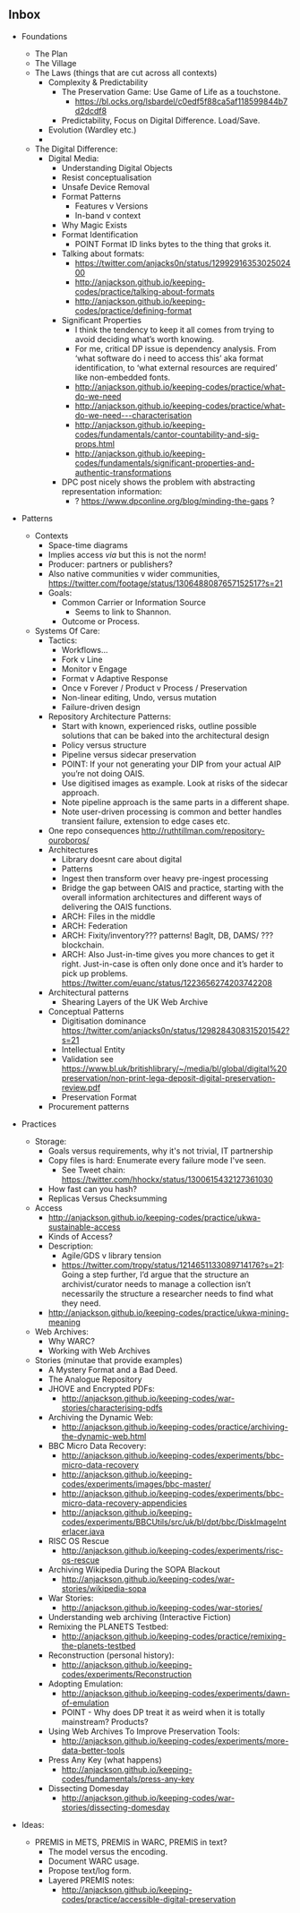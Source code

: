 Inbox
-----

- Foundations
  - The Plan
  - The Village
  - The Laws (things that are cut across all contexts)
    - Complexity & Predictability
      - The Preservation Game: Use Game of Life as a touchstone.
        - https://bl.ocks.org/lsbardel/c0edf5f88ca5af118599844b7d2dcdf8
      - Predictability, Focus on Digital Difference. Load/Save.
    - Evolution (Wardley etc.)
    - 
  - The Digital Difference:
    - Digital Media:
      - Understanding Digital Objects
      - Resist conceptualisation
      - Unsafe Device Removal
      - Format Patterns
        - Features v Versions
        - In-band v context
      - Why Magic Exists
      - Format Identification
        - POINT Format ID links bytes to the thing that groks it.
      - Talking about formats:
        - https://twitter.com/anjacks0n/status/1299291635302502400
        - http://anjackson.github.io/keeping-codes/practice/talking-about-formats
        - http://anjackson.github.io/keeping-codes/practice/defining-format
      - Significant Properties
        - I think the tendency to keep it all comes from trying to avoid deciding what’s worth knowing. 
        - For me, critical DP issue is dependency analysis. From ‘what software do i need to access this’ aka format identification, to ‘what external resources are required’ like non-embedded fonts.
        - http://anjackson.github.io/keeping-codes/practice/what-do-we-need
        - http://anjackson.github.io/keeping-codes/practice/what-do-we-need---characterisation
        - http://anjackson.github.io/keeping-codes/fundamentals/cantor-countability-and-sig-props.html
        - http://anjackson.github.io/keeping-codes/fundamentals/significant-properties-and-authentic-transformations
      - DPC post nicely shows the problem with abstracting representation information:
        - ? https://www.dpconline.org/blog/minding-the-gaps ?
  
- Patterns
  - Contexts
    - Space-time diagrams
    - Implies access _via_ but this is not the norm!
    - Producer: partners or publishers?
    - Also native communities v wider communities, https://twitter.com/footage/status/1306488087657152517?s=21
    - Goals: 
      - Common Carrier or Information Source
        - Seems to link to Shannon.
      - Outcome or Process.
  - Systems Of Care:
    - Tactics:
      - Workflows...
      - Fork v Line
      - Monitor v Engage
      - Format v Adaptive Response
      - Once v Forever / Product v Process / Preservation
      - Non-linear editing, Undo, versus mutation
      - Failure-driven design
    - Repository Architecture Patterns:
      - Start with known, experienced risks, outline possible solutions that can be baked into the architectural design 
      - Policy versus structure
      - Pipeline versus sidecar preservation
      - POINT: If your not generating your DIP from your actual AIP you’re not doing OAIS.
      - Use digitised images as example. Look at risks of the sidecar approach. 
      - Note pipeline approach is the same parts in a different shape.
      - Note user-driven processing is common and better handles transient failure, extension to edge cases etc.
    - One repo consequences http://ruthtillman.com/repository-ouroboros/
    - Architectures
      - Library doesnt care about digital
      - Patterns
      - Ingest then transform over heavy pre-ingest processing
      - Bridge the gap between OAIS and practice, starting with the overall information architectures and different ways of delivering the OAIS functions.
      - ARCH: Files in the middle 
      - ARCH: Federation
      - ARCH: Fixity/inventory??? patterns! BagIt, DB, DAMS/ ??? blockchain.
      - ARCH: Also Just-in-time gives you more chances to get it right. Just-in-case is often only done once and it’s harder to pick up problems. https://twitter.com/euanc/status/1223656274203742208
    - Architectural patterns
      - Shearing Layers of the UK Web Archive
    - Conceptual Patterns
      - Digitisation dominance https://twitter.com/anjacks0n/status/1298284308315201542?s=21
      - Intellectual Entity 
      - Validation see https://www.bl.uk/britishlibrary/~/media/bl/global/digital%20preservation/non-print-lega-deposit-digital-preservation-review.pdf
      - Preservation Format
    - Procurement patterns
- Practices
  - Storage:
    - Goals versus requirements, why it's not trivial, IT partnership
    - Copy files is hard: Enumerate every failure mode I've seen.
      - See Tweet chain: https://twitter.com/hhockx/status/1300615432127361030
    - How fast can you hash?
    - Replicas Versus Checksumming
  - Access
    - http://anjackson.github.io/keeping-codes/practice/ukwa-sustainable-access
    - Kinds of Access?
    - Description:
      - Agile/GDS v library tension 
      - https://twitter.com/tropy/status/1214651133089714176?s=21: ‪Going a step further, I’d argue that the structure an archivist/curator needs to manage a collection isn’t necessarily the structure a researcher needs to find what they need.‬
    - http://anjackson.github.io/keeping-codes/practice/ukwa-mining-meaning
  - Web Archives:
    - Why WARC?
    - Working with Web Archives
  - Stories (minutae that provide examples)
    - A Mystery Format and a Bad Deed.
    - The Analogue Repository
    - JHOVE and Encrypted PDFs:
      - http://anjackson.github.io/keeping-codes/war-stories/characterising-pdfs
    - Archiving the Dynamic Web:
      - http://anjackson.github.io/keeping-codes/practice/archiving-the-dynamic-web.html
    - BBC Micro Data Recovery:
      - http://anjackson.github.io/keeping-codes/experiments/bbc-micro-data-recovery
      - http://anjackson.github.io/keeping-codes/experiments/images/bbc-master/
      - http://anjackson.github.io/keeping-codes/experiments/bbc-micro-data-recovery-appendicies
      - http://anjackson.github.io/keeping-codes/experiments/BBCUtils/src/uk/bl/dpt/bbc/DiskImageInterlacer.java
    - RISC OS Rescue
      - http://anjackson.github.io/keeping-codes/experiments/risc-os-rescue
    - Archiving Wikipedia During the SOPA Blackout
      - http://anjackson.github.io/keeping-codes/war-stories/wikipedia-sopa
    - War Stories:
      - http://anjackson.github.io/keeping-codes/war-stories/
    - Understanding web archiving (Interactive Fiction)
    - Remixing the PLANETS Testbed:
      - http://anjackson.github.io/keeping-codes/practice/remixing-the-planets-testbed
    - Reconstruction (personal history):
      - http://anjackson.github.io/keeping-codes/experiments/Reconstruction
    - Adopting Emulation:
      - http://anjackson.github.io/keeping-codes/experiments/dawn-of-emulation
      - POINT - Why does DP treat it as weird when it is totally mainstream? Products?
    - Using Web Archives To Improve Preservation Tools:
      - http://anjackson.github.io/keeping-codes/experiments/more-data-better-tools
    - Press Any Key (what happens)
      - http://anjackson.github.io/keeping-codes/fundamentals/press-any-key
    - Dissecting Domesday
      - http://anjackson.github.io/keeping-codes/war-stories/dissecting-domesday

- Ideas:
  - PREMIS in METS, PREMIS in WARC, PREMIS in text?
    - The model versus the encoding.
    - Document WARC usage.
    - Propose text/log form.
    - Layered PREMIS notes:
      - http://anjackson.github.io/keeping-codes/practice/accessible-digital-preservation




